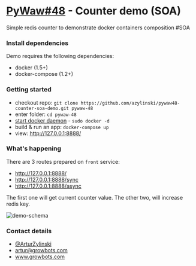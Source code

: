 # [PyWaw#48](http://pywaw.org/48/) - Counter demo (SOA)

Simple redis counter to demonstrate docker containers composition #SOA

### Install dependencies

Demo requires the following dependencies:

- docker (1.5+)
- docker-compose (1.2+)

### Getting started

- checkout repo: ```git clone https://github.com/azylinski/pywaw48-counter-soa-demo.git pywaw-48```
- enter folder: ```cd pywaw-48```
- [start docker daemon](https://docs.docker.com/reference/commandline/cli/#daemon) - ```sudo docker -d```
- build & run an app: ```docker-compose up```
- view: http://127.0.0.1:8888/

### What's happening

There are 3 routes prepared on ```front``` service:
- http://127.0.0.1:8888/
- http://127.0.0.1:8888/sync
- http://127.0.0.1:8888/async

The first one will get current counter value. The other two, will increase redis key.

![demo-schema](https://cloud.githubusercontent.com/assets/493243/8180693/0cabfad2-1420-11e5-96eb-afab21f10ec0.png)

### Contact details

- [@ArturZylinski](http://twitter.com/ArturZylinski)
- artur@growbots.com
- www.growbots.com
